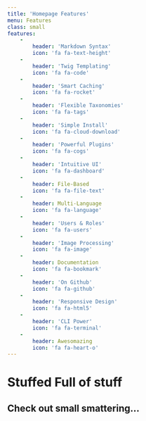 ```yaml
---
title: 'Homepage Features'
menu: Features
class: small
features:
    -
        header: 'Markdown Syntax'
        icon: 'fa fa-text-height'
    -
        header: 'Twig Templating'
        icon: 'fa fa-code'
    -
        header: 'Smart Caching'
        icon: 'fa fa-rocket'
    -
        header: 'Flexible Taxonomies'
        icon: 'fa fa-tags'
    -
        header: 'Simple Install'
        icon: 'fa fa-cloud-download'
    -
        header: 'Powerful Plugins'
        icon: 'fa fa-cogs'
    -
        header: 'Intuitive UI'
        icon: 'fa fa-dashboard'
    -
        header: File-Based
        icon: 'fa fa-file-text'
    -
        header: Multi-Language
        icon: 'fa fa-language'
    -
        header: 'Users & Roles'
        icon: 'fa fa-users'
    -
        header: 'Image Processing'
        icon: 'fa fa-image'
    -
        header: Documentation
        icon: 'fa fa-bookmark'
    -
        header: 'On Github'
        icon: 'fa fa-github'
    -
        header: 'Responsive Design'
        icon: 'fa fa-html5'
    -
        header: 'CLI Power'
        icon: 'fa fa-terminal'
    -
        header: Awesomazing
        icon: 'fa fa-heart-o'
---
```


# Stuffed Full of stuff
## **Check out small smattering...**
